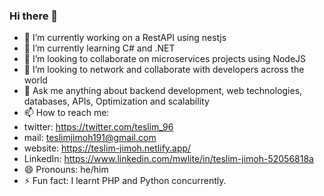 ### Hi there 👋
- 🔭 I’m currently working on a RestAPI using nestjs
- 🌱 I’m currently learning C# and .NET
- 👯 I’m looking to collaborate on microservices projects using NodeJS 
- 🤔 I’m looking to network and collaborate with developers across the world
- 💬 Ask me anything about backend development, web technologies, databases, APIs, Optimization and scalability 
- 📫 How to reach me: 
- twitter: https://twitter.com/teslim_96
- mail: teslimjimoh191@gmail.com
- website: https://teslim-jimoh.netlify.app/
- LinkedIn: https://www.linkedin.com/mwlite/in/teslim-jimoh-52056818a
- 😄 Pronouns: he/him
- ⚡ Fun fact: I learnt PHP and Python concurrently.
